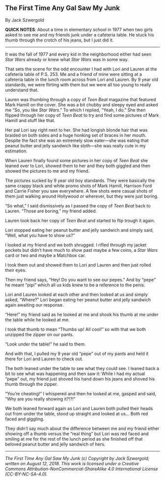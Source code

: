 ## The First Time Any Gal Saw My Junk

By Jack Szwergold

**QUICK NOTES**: About a time in elementary school in 1977 when two girls asked to see me and my friends junk under a cafeteria table. He stuck his thumb through the crotch of his jeans, but I just did it.

***

It was the fall of 1977 and every kid in the neighborhood either had seen *Star Wars* already or knew what *Star Wars* was in some way.

That sets the scene for the odd encounter I had with Lori and Lauren at the cafeteria table of P.S. 253. Me and a friend of mine were sitting at a cafeteria table in the lunch room across from Lori and Lauren. By 9 year old standards, we were flirting with them but we were all too young to really understand that.

Lauren was thumbing through a copy of *Teen Beat* magazine that featured Mark Hamill on the cover. She was a bit chubby and sleepy eyed and asked me “So, you like *Star Wars*.” To which I replied, “Yeah, I do.” She then flipped through her copy of *Teen Beat* to try and find some pictures of Mark Hamill and stuff like that.

Her pal Lori say right next to her. She had longish blonde hair that was braided on both sides and a huge honking set of braces in her mouth. Despite the fact she was an extremely slow eater—she was eating that peanut butter and jelly sandwich like sloth—she was really cute in my estimation.

When Lauren finally found some pictures in her copy of *Teen Beat* she leaned over to Lori, showed them to her and they both giggled and then showed the pictures to me and my friend.

The pictures sucked by 9 year old boy standards. They were basically the same crappy black and white promo shots of Mark Hamill, Harrison Ford and Carrie Fisher you saw everywhere. A few shots were casual shots of them just walking around Hollywood or wherever, but they were just boring.

“So what,” I said dismissively as I passed the copy of *Teen Beat* back to Lauren. “Those are boring,” my friend added.

Lauren took back her copy of *Teen Beat* and started to flip trough it again.

Lori stopped eating her peanut butter and jelly sandwich and simply said, “Well, what you have to show us?”

I looked at my friend and we both shrugged. I rifled through my jacket pockets but didn’t have much to show past maybe a few coins, a *Star Wars* card or two and maybe a Matchbox car.

I took them out and showed them to Lori and Lauren and then just rolled their eyes.

Then my friend says, “Hey! Do you want to see our pepes.” And by “pepe” he meant “pipi” which all us kids knew to be a reference to the penis.

Lori and Lauren looked at each other and then looked at us and simply asked, “Where?” Lori began eating her peanut butter and jelly sandwich again awaiting our response.

“Here!” my friend said as he looked at me and shook his thumb at me under the table while he looked at me.

I took that thumb to mean “Thumbs up! All cool!” so with that we both unzipped the zipper on our pants.

“Look under the table!” he said to them.

And with that, I pulled my 9 year old “pepe” out of my pants and held it there for Lori and Lauren to check out.

The both leaned under the table to see what they could see. I leaned back a bit to see what was happening and then saw it: While I had my actual “pepe” out, my friend just shoved his hand down his jeans and shoved his thumb through the zipper.

“You’re cheating!” I whispered and then he looked at me, gasped and said, “Why are you really showing it?!?!”

We both leaned forward again as Lori and Lauren both pulled their heads out from under the table, stood up straight and looked at us… Both red faced and giggling.

They didn’t say much about the difference between me and my friend either showing off a thumb versus the “real thing” but Lori was red faced and smiling at me for the rest of the lunch period as she finished off that beloved peanut butter and jelly sandwich of hers.

***

*The First Time Any Gal Saw My Junk (c) Copyright by Jack Szwergold; written on August 12, 2018. This work is licensed under a Creative Commons Attribution-NonCommercial-ShareAlike 4.0 International License (CC-BY-NC-SA-4.0).*